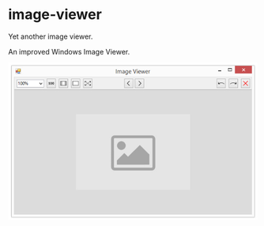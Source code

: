# image-viewer
Yet another image viewer.

An improved Windows Image Viewer.

![screenshot of the software](https://raw.githubusercontent.com/akinuri/image-viewer/master/ss.jpg)
